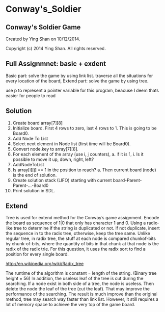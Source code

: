 # Conway's_Soldier

## Conway's Soldier Game
Created by Ying Shan on 10/12/2014.

Copyright (c) 2014 Ying Shan. All rights reserved.


## Full Assignmnet: basic + exdent
Basic part: solve the game by using link list. traverse all the situations for every location of the board,
Extend part: solve the game by using tree. 

use p to represent a pointer variable for this program, beacuse I deem thats easier for people to read

## Solution
1. Create board array[7][8]
2. Initialize board. First 4 rows to zero, last 4 rows to 1. This is going to be Board0.
3. Add Node To List
4. Select next element in Node list (first time will be Board0).
5. Convert node.key to array[7][8].
6. For each element of the array (use i, j counters),
a. if it is 1,
i. Is it possible to move it up, down, right, left?
1. AddNodeToList
2. Is array[i][j] == 1 in the position to reach?
a. Then current board (node) is the end of solution.
7. Create solution stack (LIFO) starting with current board-Parent-Parent-…-Board0
8. Print solution in SDL.

## Extend
Tree is used for extend method for the Conway’s game assignment. Encode the board as sequence of 1|0 that only has character 1 and 0. Using a radix-like tree to determine if the string is duplicated or not. If not duplicate, insert the sequence in to the radix tree, otherwise, keep the tree same. Unlike regular tree, in radix tree, the stuff at each node is compared chunkof-bits by chunk-of-bits, where the quantity of bits in that chunk at that node
is the radix of the radix trie. For this question, it uses the radix sort to find a position for every single board.

http://en.wikipedia.org/wiki/Radix_tree

The runtime of the algorithm is constant = length of the string. (Binary tree height = 56) In addition, the useless leaf of the tree is cut during the searching. If a node exist in both side of a tree, the node is useless. Then delete the node the leaf of the tree (cut the leaf). That may improve the performance of the
searching. The result is much improve than the original method, tree may search way faster than link list. However, it still requires a lot of memory space to achieve the very top of the game board.
